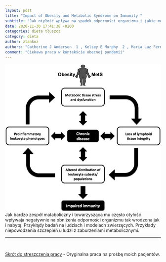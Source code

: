 ```yaml
---
layout: post
title: "Impact of Obesity and Metabolic Syndrome on Immunity "
subtitle: "Jak otyłość wpływa na spadek odporności organizmu i jakie mechanizmy za tym stoją"
date: 2020-11-30 17:41:38 +0200
categories: dieta tłuszcz
category: dieta
author: ztankoz
authors: "Catherine J Andersen  1 , Kelsey E Murphy  2 , Maria Luz Fernandez  3"
comment: "Ciekawa praca w kontekście obecnej pandemii"
---
```


![Otyłość-immunologia](/assets/an010207fig1.jpeg)
Jak bardzo zespół mataboliczny i towarzysząca mu często otyłość wpływaja negatywnie na obniżenia odporności organizmu tak wrodzona jak i nabytą. Przykłądy badań na ludziach i modelach zwierzęcych. Przykłady niepowodzenia szczepień u ludzi z zaburzeniami metabolicznymi.

<hr>
<br>

[Skrót do streszczenia pracy](https://pubmed.ncbi.nlm.nih.gov/26773015/) - Oryginalna praca na prośbę moich pacjentów.
